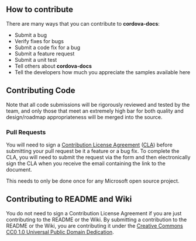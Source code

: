 <properties pageTitle="Ionic Tutorial" 
  description="This is an article on ionic tutorial" 
  services="" 
  documentationCenter=""
  authors="bursteg" />

## How to contribute
There are many ways that you can contribute to **cordova-docs**:
* Submit a bug
* Verify fixes for bugs
* Submit a code fix for a bug
* Submit a feature request
* Submit a unit test
* Tell others about **cordova-docs**
* Tell the developers how much you appreciate the samples available here

## Contributing Code
Note that all code submissions will be rigorously reviewed and tested by the team, and only those that meet an extremely high bar for both quality and design/roadmap appropriateness will be merged into the source.

### Pull Requests
You will need to sign a [Contribution License Agreement](https://cla.microsoft.com/) ([CLA](https://cla.microsoft.com/)) before submitting your pull request be it a feature or a bug fix. To complete the CLA, you will need to submit the request via the form and then electronically sign the CLA when you receive the email containing the link to the document.

This needs to only be done once for any Microsoft open source project.

## Contributing to README and Wiki
You do not need to sign a Contribution License Agreement if you are just contributing to the README or the Wiki. By submitting a contribution to the README or the Wiki, you are contributing it under the [Creative Commons CC0 1.0 Universal Public Domain Dedication](http://creativecommons.org/publicdomain/zero/1.0/).

